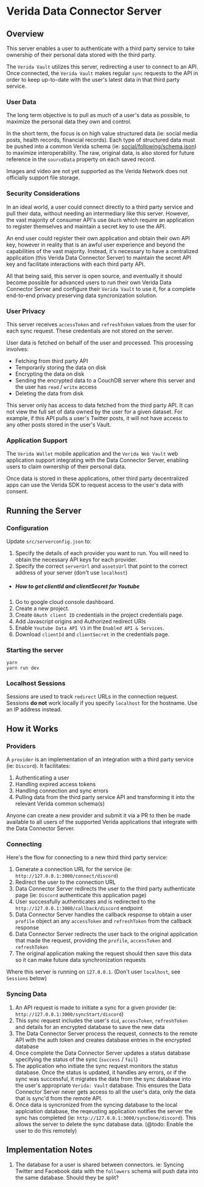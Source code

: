 # Verida Data Connector Server

## Overview

This server enables a user to authenticate with a third party service to take ownership of their personal data stored with the third party.

The `Verida Vault` utilizes this server, redirecting a user to connect to an API. Once connected, the `Verida Vault` makes regular `sync` requests to the API in order to keep up-to-date with the user's latest data in that third party service.

### User Data

The long term objective is to pull as much of a user's data as possible, to maximize the personal data they own and control.

In the short term, the focus is on high value structured data (ie: social media posts, health records, financial records). Each type of structured data must be pushed into a common Verida schema (ie: [social/following/schema.json](https://common.schemas.verida.io/social/following/v0.1.0/schema.json)) to maximize interoperability. The raw, original data, is also stored for future reference in the `sourceData` property on each saved record.

Images and video are not yet supported as the Verida Network does not officially support file storage.

### Security Considerations

In an ideal world, a user could connect directly to a third party service and pull their data, without needing an intermediary like this server. However, the vast majority of consumer API's use `OAuth` which require an application to register themselves and maintain a secret key to use the API.

An end user could register their own application and obtain their own API key, however in reality that is an awful user experience and beyond the capabilities of the vast majority. Instead, it's necessary to have a centralized application (this Verida Data Connector Server) to maintain the secret API key and facilitate interactions with each third party API.

All that being said, this server is open source, and eventually it should become possible for advanced users to run their own Verida Data Connector Server and configure their `Verida Vault` to use it, for a complete end-to-end privacy preserving data syncronization solution.

### User Privacy

This server receives `accessToken` and `refreshToken` values from the user for each sync request. These credentials are not stored on the server.

User data is fetched on behalf of the user and processed. This processing involves:

- Fetching from third party API
- Temporarily storing the data on disk
- Encrypting the data on disk
- Sending the encrypted data to a CouchDB server where this server and the user has `read` / `write` access
- Deleting the data from disk

This server only has access to data fetched from the third party API. It can not view the full set of data owned by the user for a given dataset. For example, if this API pulls a user's Twitter posts, it will not have access to any other posts stored in the user's Vault.

### Application Support

The `Verida Wallet` mobile application and the `Verida Web Vault` web application support integrating with the Data Connector Server, enabling users to claim ownership of their personal data.

Once data is stored in these applications, other third party decentralized apps can use the Verida SDK to request access to the user's data with consent.

## Running the Server

### Configuration

Update `src/serverconfig.json` to:

1. Specify the details of each provider you want to run. You will need to obtain the necessary API keys for each provider.
2. Specify the correct `serverUrl` and `assetsUrl` that point to the correct address of your server (don't use `localhost`)

- ##### How to get clientId and clientSecret for Youtube
1. Go to google cloud console dashboard.
2. Create a new project.
3. Create `OAuth client ID` credentials in the project credentials page.
4. Add Javascript origins and Authorized redirect URIs
5. Enable `Youtube Data API V3` in the `Enabled API & Services`.
6. Download `clientId` and `clientSecret` in the credentials page.

### Starting the server

```
yarn
yarn run dev
```

### Localhost Sessions

Sessions are used to track `redirect` URLs in the connection request. Sessions **do not** work locally if you specify `localhost` for the hostname. Use an IP address instead.

## How it Works

### Providers

A `provider` is an implementation of an integration with a third party service (ie: `Discord`). It facilitates:

1. Authenticating a user
2. Handling expired access tokens
3. Handling connection and sync errors
4. Pulling data from the third party service API and transforming it into the relevant Verida common schema(s)

Anyone can create a new provider and submit it via a PR to then be made available to all users of the supported Verida applications that integrate with the Data Connector Server.

### Connecting

Here's the flow for connecting to a new third third party service:

1. Generate a connection URL for the service (ie: `http://127.0.0.1:3000/connect/discord`)
2. Redirect the user to the connection URL
3. Data Connector Server redirects the user to the third party authenticate page (ie: `Discord` authenticate this application page)
4. User successfully authenticates and is redirected to the `http://127.0.0.1:3000/callback/discord` endpoint
5. Data Connector Server handles the callback response to obtain a user `profile` object an any `accessToken` and `refreshToken` from the callback response
6. Data Connector Server redirects the user back to the original application that made the request, providing the `profile`, `accessToken` and `refreshToken`
7. The original application making the request should then save this data so it can make future data synchronization requests

Where this server is running on `127.0.0.1`. (Don't user `localhost`, see `Sessions` below)

### Syncing Data

1. An API request is made to initiate a sync for a given provider (ie: `http://127.0.0.1:3000/syncStart/discord`)
2. This sync request includes the user's `did`, `accessToken`, `refreshToken` and details for an encrypted database to save the new data
3. The Data Connector Server process the request, connects to the remote API with the auth token and creates database entries in the encrypted database
4. Once complete the Data Connector Server updates a status database specifying the status of the sync (`success` / `fail`)
5. The application who initiate the sync request monitors the status database. Once the status is updated, it handles any errors, or if the sync was successful, it migrates the data from the sync database into the user's appropriate `Verida: Vault` database. This ensures the Data Connector Server never gets access to all the user's data, only the data that is sync'd from the remote API.
6. Once data is syncronized from the syncing database to the local applciation database, the reqeusting application notifies the server the sync has completed (ie: `http://127.0.0.1:3000/syncDone/discord`). This allows the server to delete the sync database data. (@todo: Enable the user to do this remotely)

## Implementation Notes

1. The database for a user is shared between connectors. ie: Syncing Twitter and Facebook data with the `followers` schema will push data into the same database. Should they be split?